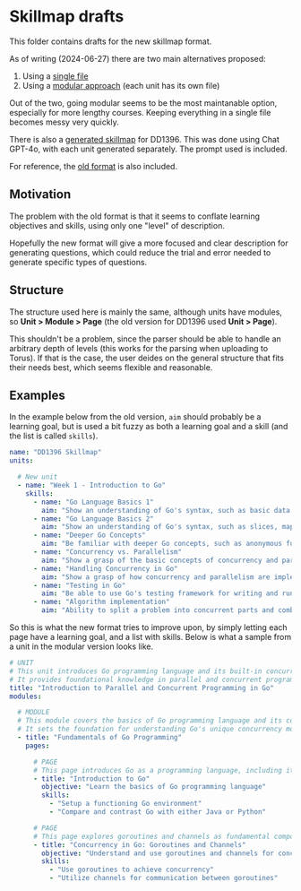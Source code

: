 # Skillmap drafts

This folder contains drafts for the new skillmap format.

As of writing (2024-06-27) there are two main alternatives proposed:

1. Using a [single file](./skillmap-new-single-file/skillmap-)
2. Using a [modular approach](./skillmap-new-modular/) (each unit has its own file)

Out of the two, going modular seems to be the most maintanable option, especially for more lengthy courses. Keeping everything in a single file becomes messy very quickly.

There is also a [generated skillmap](./skillmap-new-modular-dd1396-chatgpt/) for DD1396. This was done using Chat GPT-4o, with each unit generated separately. The prompt used is included.

For reference, the [old format](./skillmap-old/) is also included.

## Motivation

The problem with the old format is that it seems to conflate learning objectives and skills, using only one "level" of description.

Hopefully the new format will give a more focused and clear description for generating questions, which could reduce the trial and error needed to generate specific types of questions.

## Structure

The structure used here is mainly the same, although units have modules, so **Unit > Module > Page** (the old version for DD1396 used **Unit > Page**).

This shouldn't be a problem, since the parser should be able to handle an arbitrary depth of levels (this works for the parsing when uploading to Torus). If that is the case, the user deides on the general structure that fits their needs best, which seems flexible and reasonable.

## Examples

In the example below from the old version, `aim` should probably be a learning goal, but is used a bit fuzzy as both a learning goal and a skill (and the list is called `skills`).

```yaml
name: "DD1396 Skillmap"
units:

  # New unit
  - name: "Week 1 - Introduction to Go"
    skills:
      - name: "Go Language Basics 1"
        aim: "Show an understanding of Go's syntax, such as basic data types, control structures (loops, conditionals), as well as arrays."
      - name: "Go Language Basics 2"
        aim: "Show an understanding of Go's syntax, such as slices, maps, structs, and functions."
      - name: "Deeper Go Concepts"
        aim: "Be familiar with deeper Go concepts, such as anonymous functions, first order functions, scope, closures, and functions vs. methods."
      - name: "Concurrency vs. Parallelism"
        aim: "Show a grasp of the basic concepts of concurrency and parallelism, as well as their differences."
      - name: "Handling Concurrency in Go"
        aim: "Show a grasp of how concurrency and parallelism are implemented in Go with goroutines and channels."
      - name: "Testing in Go"
        aim: "Be able to use Go's testing framework for writing and running tests."
      - name: "Algorithm implementation"
        aim: "Ability to split a problem into concurrent parts and combine results, specifically implementing a function to sum an array concurrently."
```


So this is what the new format tries to improve upon, by simply letting each page have a learning goal, and a list with skills. Below is what a sample from a unit in the modular version looks like.

```yaml
# UNIT
# This unit introduces Go programming language and its built-in concurrency features, goroutines and channels.
# It provides foundational knowledge in parallel and concurrent programming concepts using Go.
title: "Introduction to Parallel and Concurrent Programming in Go"
modules:

  # MODULE
  # This module covers the basics of Go programming language and its comparison with other languages like Java or Python.
  # It sets the foundation for understanding Go's unique concurrency model using goroutines and channels.
  - title: "Fundamentals of Go Programming"
    pages:

      # PAGE
      # This page introduces Go as a programming language, including its syntax and key features.
      - title: "Introduction to Go"
        objective: "Learn the basics of Go programming language"
        skills:
          - "Setup a functioning Go environment"
          - "Compare and contrast Go with either Java or Python"

      # PAGE
      # This page explores goroutines and channels as fundamental components of Go's concurrency model.
      - title: "Concurrency in Go: Goroutines and Channels"
        objective: "Understand and use goroutines and channels for concurrent programming"
        skills:
          - "Use goroutines to achieve concurrency"
          - "Utilize channels for communication between goroutines"
```
